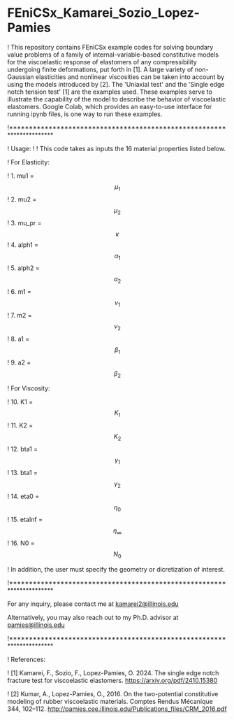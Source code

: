 # FEniCSx_Kamarei_Sozio_Lopez-Pamies

! This repository contains FEniCSx example codes for solving boundary value problems of a family of internal-variable-based constitutive models for the viscoelastic response of elastomers of any compressibility undergoing finite deformations, put forth in [1]. A large variety of non-Gaussian elasticities and nonlinear viscosities can be taken into account by using the models introduced by [2]. The 'Uniaxial test' and the 'Single edge notch tension test' [1] are the examples used. These examples serve to illustrate the capability of the model to describe the behavior of viscoelastic elastomers. Google Colab, which provides an easy-to-use interface for running ipynb files, is one way to run these examples.

!**********************************************************************

! Usage: ! ! This code takes as inputs the 16 material properties listed below.

! For Elasticity:

! 1. mu1 = $$\mu_1$$ ! 2. mu2 = $$\mu_2$$ ! 3. mu_pr = $$\kappa$$ ! 4. alph1 = $$\alpha_1$$ ! 5. alph2 = $$\alpha_2$$ ! 6. m1 = $$\nu_1$$ ! 7. m2 = $$\nu_2$$ ! 8. a1 = $$\beta_1$$ ! 9. a2 = $$\beta_2$$

! For Viscosity:

! 10. K1 = $$K_1$$ ! 11. K2 = $$K_2$$ ! 12. bta1 = $$\gamma_1$$ ! 13. bta1 = $$\gamma_2$$ ! 14. eta0 = $$\eta_0$$ ! 15. etaInf = $$\eta_{\infty}$$ ! 16. N0 = $$N_0$$

! In addition, the user must specify the geometry or dicretization of interest.

!**********************************************************************

For any inquiry, please contact me at kamarei2@illinois.edu

Alternatively, you may also reach out to my Ph.D. advisor at pamies@illinois.edu

!**********************************************************************

! References:

! [1] Kamarei, F., Sozio, F., Lopez-Pamies, O. 2024. The single edge notch fracture test for viscoelastic elastomers. https://arxiv.org/pdf/2410.15380

! [2] Kumar, A., Lopez-Pamies, O., 2016. On the two-potential constitutive modeling of rubber viscoelastic materials. Comptes Rendus Mécanique 344, 102–112. http://pamies.cee.illinois.edu/Publications_files/CRM_2016.pdf
